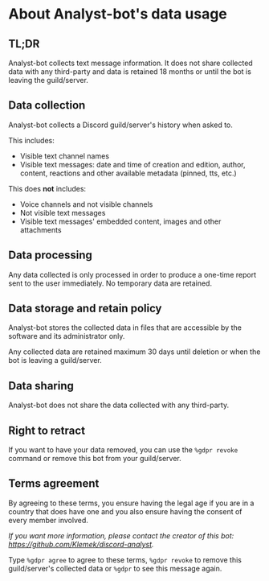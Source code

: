 # About Analyst-bot's data usage

## TL;DR

Analyst-bot collects text message information. It does not share collected data with any third-party and data is retained 18 months or until the bot is leaving the guild/server.

## Data collection

Analyst-bot collects a Discord guild/server's history when asked to.

This includes:

- Visible text channel names
- Visible text messages: date and time of creation and edition,  author,  content,  reactions and other available metadata (pinned, tts, etc.)

This does __not__ includes:

- Voice channels and not visible channels
- Not visible text messages
- Visible text messages' embedded content, images and other attachments

## Data processing

Any data collected is only processed in order to produce a one-time report sent to the user immediately. No temporary data are retained.

## Data storage and retain policy

Analyst-bot stores the collected data in files that are accessible by the software and its administrator only.

Any collected data are retained maximum 30 days until deletion or when the bot is leaving a guild/server.

## Data sharing

Analyst-bot does not share the data collected with any third-party.

## Right to retract

If you want to have your data removed, you can use the `%gdpr revoke` command or remove this bot from your guild/server.

## Terms agreement

By agreeing to these terms, you ensure having the legal age if you are in a country that does have one and you also ensure having the consent of every member involved.

*If you want more information, please contact the creator of this bot: <https://github.com/Klemek/discord-analyst>.*

Type `%gdpr agree` to agree to these terms, `%gdpr revoke` to remove this guild/server's collected data or `%gdpr` to see this message again.
